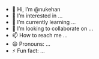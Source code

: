 - 👋 Hi, I’m @nukehan
- 👀 I’m interested in ...
- 🌱 I’m currently learning ...
- 💞️ I’m looking to collaborate on ...
- 📫 How to reach me ...
- 😄 Pronouns: ...
- ⚡ Fun fact: ...

<!---
nukehan/nukehan is a ✨ special ✨ repository because its `README.md` (this file) appears on your GitHub profile.
You can click the Preview link to take a look at your changes.
--->
